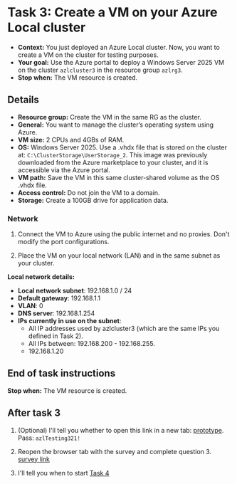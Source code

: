 
# Task 3: Create a VM on your Azure Local cluster

- **Context:** You just deployed an Azure Local cluster. Now, you want to create a VM on the cluster for testing purposes. 
- **Your goal:** Use the Azure portal to deploy a Windows Server 2025 VM on the cluster `azlcluster3` in the resource group `azlrg3`.
- **Stop when:** The VM resource is created.

## Details

- **Resource group:** Create the VM in the same RG as the cluster.
- **General:** You want to manage the cluster’s operating system using Azure.
- **VM size:** 2 CPUs and 4GBs of RAM.
- **OS:** Windows Server 2025. Use a .vhdx file that is stored on the cluster at: `C:\ClusterStorage\UserStorage_2`. This image was previously downloaded from the Azure marketplace to your cluster, and it is accessible via the Azure portal. 
- **VM path:** Save the VM in this same cluster-shared volume as the OS .vhdx file. 
- **Access control:** Do not join the VM to a domain.
- **Storage:** Create a 100GB drive for application data.

### Network

1. Connect the VM to Azure using the public internet and no proxies. Don't modify the port configurations. 

2. Place the VM on your local network (LAN) and in the same subnet as your cluster.

**Local network details:**

  - **Local network subnet**: 192.168.1.0 / 24
  - **Default gateway**: 192.168.1.1
  - **VLAN**: 0
  - **DNS server**: 192.168.1.254
  - **IPs currently in use on the subnet**:
    - All IP addresses used by azlcluster3 (which are the same IPs you defined in Task 2).
    - All IPs between: 192.168.200 - 192.168.255. 
    - 192.168.1.20



## End of task instructions

**Stop when:** The VM resource is created.

## After task 3

1. (Optional) I'll tell you whether to open this link in a new tab: [prototype](https://www.figma.com/proto/iBO6B6vgjwlEzgv7p10qFi/AzL-Benchmark-Prototypes?node-id=57-1228&p=f&viewport=1477%2C713%2C0.1&t=nc4yBratS5PjalR7-0&scaling=min-zoom&content-scaling=fixed&starting-point-node-id=104%3A45&show-proto-sidebar=1). Pass: `azlTesting321!`

2. Reopen the browser tab with the survey and complete question 3. [survey link](https://forms.office.com/r/4bBC2WZ5qG)

3. I'll tell you when to start [Task 4](task4.md)
